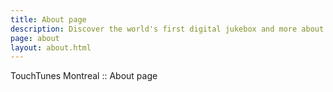 ```yaml
---
title: About page
description: Discover the world's first digital jukebox and more about career opportunities at TouchTunes the largest interactive entertainment platform in over 65000 venues nationwide.
page: about
layout: about.html
---
```


TouchTunes Montreal :: About page
